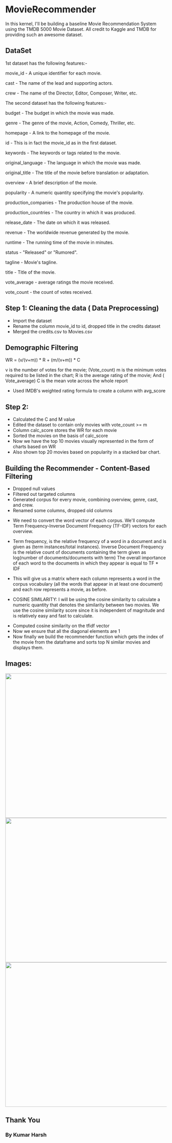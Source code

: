 # MovieRecommender

In this kernel, I'll be building a baseline Movie Recommendation System using the TMDB 5000 Movie Dataset.
All credit to Kaggle and TMDB for providing such an awesome dataset.

## DataSet

1st dataset has the following features:-

movie_id - A unique identifier for each movie.

cast - The name of the lead and supporting actors.

crew - The name of the Director, Editor, Composer, Writer, etc.

The second dataset has the following features:-

budget - The budget in which the movie was made.

genre - The genre of the movie, Action, Comedy, Thriller, etc.

homepage - A link to the homepage of the movie.

id - This is in fact the movie_id as in the first dataset.

keywords - The keywords or tags related to the movie.

original_language - The language in which the movie was made.

original_title - The title of the movie before translation or adaptation.

overview - A brief description of the movie.

popularity - A numeric quantity specifying the movie's popularity.

production_companies - The production house of the movie.

production_countries - The country in which it was produced.

release_date - The date on which it was released.

revenue - The worldwide revenue generated by the movie.

runtime - The running time of the movie in minutes.

status - "Released" or "Rumored".

tagline - Movie's tagline.

title - Title of the movie.

vote_average - average ratings the movie received.

vote_count - the count of votes received.


## Step 1: Cleaning the data ( Data Preprocessing)

- Import the dataset
- Rename the column movie_id to id, dropped title in the credits dataset
- Merged the credits.csv to Movies.csv


## Demographic Filtering

WR = (v/(v+m)) * R + (m/(v+m)) * C

v is the number of votes for the movie; (Vote_count)
m is the minimum votes required to be listed in the chart;
R is the average rating of the movie; And ( Vote_average)
C is the mean vote across the whole report
- Used IMDB's weighted rating formula to create a column with avg_score

## Step 2:

- Calculated the C and M value
- Edited the dataset to contain only movies with vote_count >= m
- Column calc_score stores the WR for each movie
- Sorted the movies on the basis of calc_score
- Now we have the top 10 movies visually represented in the form of charts based on WR
- Also shown top 20 movies based on popularity in a stacked bar chart.

## Building the Recommender - Content-Based Filtering

- Dropped null values
- Filtered out targeted columns
- Generated corpus for every movie, combining overview, genre, cast, and crew.
- Renamed some columns, dropped old columns

*  We need to convert the word vector of each corpus. We'll compute Term Frequency-Inverse Document Frequency (TF-IDF) vectors for each overview.

* Term frequency, is the relative frequency of a word in a document and is given as (term instances/total instances). Inverse Document Frequency is the relative count of documents containing the term given as log(number of documents/documents with term) The overall importance of each word to the documents in which they appear is equal to TF * IDF

* This will give us a matrix where each column represents a word in the corpus vocabulary (all the words that appear in at least one document) and each row represents a movie, as before.

* COSINE SIMILARITY: I will be using the cosine similarity to calculate a numeric quantity that denotes the similarity between two movies. We use the cosine similarity score since it is independent of magnitude and is relatively easy and fast to calculate.

- Computed cosine similarity on the tfidf vector
- Now we ensure that all the diagonal elements are 1
- Now finally we build the recommender function which gets the index of the movie from the dataframe and sorts top N similar movies and displays them.


## Images: 


<img src="https://github.com/khchoudhary8/MovieRecommender/assets/76583677/8fdcbe39-967d-4414-9c1f-f66ad7c6ec49.jpg" width="850" height="450">

<img src="https://github.com/khchoudhary8/MovieRecommender/assets/76583677/7875f58b-0ae1-4d94-b035-b1be548f385b.jpg" width="800" height="450">  

<img src="https://github.com/khchoudhary8/MovieRecommender/assets/76583677/2c6d7fde-6400-4c1b-a911-dda271169272.jpg" width="600" height="450">


## Thank You
### By Kumar Harsh

